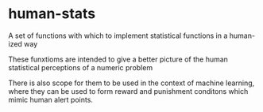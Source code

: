 # human-stats
A set of functions with  which to implement statistical functions in a human-ized way

These funxtioms are intended to give a better picture of the human statistical perceptions of a numeric problem


There is also scope for them to be used in the context of machine learning, where they can be used to form reward and punishment conditons which mimic human alert points.

